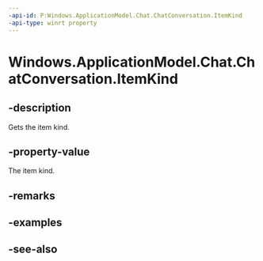 ----api-id: P:Windows.ApplicationModel.Chat.ChatConversation.ItemKind
-api-type: winrt property
---<!-- Property syntaxpublic Windows.ApplicationModel.Chat.ChatItemKind ItemKind { get; }--># Windows.ApplicationModel.Chat.ChatConversation.ItemKind## -descriptionGets the item kind.## -property-valueThe item kind.## -remarks## -examples## -see-also